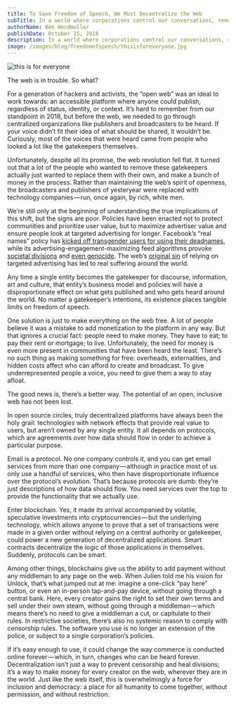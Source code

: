 ```yaml
---
title: To Save Freedom of Speech, We Must Decentralize the Web
subTitle: In a world where corporations control our conversations, removing middlemen is more important than ever.
authorName: Ben Werdmuller
publishDate: October 15, 2018
description: In a world where corporations control our conversations, removing middlemen is more important than ever.
image: /images/blog/freedomofspeech/thisisforeveryone.jpg
---
```

![this is for everyone](/images/blog/freedomofspeech/thisisforeveryone.jpg)

The web is in trouble. So what?

For a generation of hackers and activists, the “open web” was an ideal to work towards: an accessible platform where anyone could publish, regardless of status, identity, or context. It’s hard to remember from our standpoint in 2018, but before the web, we needed to go through centralized organizations like publishers and broadcasters to be heard. If your voice didn’t fit their idea of what should be shared, it wouldn’t be. Curiously, most of the voices that were heard came from people who looked a lot like the gatekeepers themselves.

Unfortunately, despite all its promise, the web revolution fell flat. It turned out that a lot of the people who wanted to remove these gatekeepers actually just wanted to replace them with their own, and make a bunch of money in the process. Rather than maintaining the web’s spirit of openness, the broadcasters and publishers of yesteryear were replaced with technology companies — run, once again, by rich, white men.

We’re still only at the beginning of understanding the true implications of this shift, but the signs are poor. Policies have been enacted not to protect communities and prioritize user value, but to maximize advertiser value and ensure people look at targeted advertising for longer. Facebook’s “real names” policy has [kicked off transgender users for using their deadnames](https://www.thedailybeast.com/facebooks-pride-rainbows-dont-extend-to-trans-peoples-names), while its advertising-engagement-maximizing feed algorithms provoke [societal divisions](https://nypost.com/2017/02/18/why-facebook-feeds-division-and-stress/) and [even genocide](https://newrepublic.com/article/147486/facebook-genocide-problem). The web’s [original sin](https://www.theatlantic.com/technology/archive/2014/08/advertising-is-the-internets-original-sin/376041/) of relying on targeted advertising has led to real suffering around the world.

Any time a single entity becomes the gatekeeper for discourse, information, art and culture, that entity’s business model and policies will have a disproportionate effect on what gets published and who gets heard around the world. No matter a gatekeeper’s intentions, its existence places tangible limits on freedom of speech.

One solution is just to make everything on the web free. A lot of people believe it was a mistake to add monetization to the platform in any way. But that ignores a crucial fact: people need to make money. They have to eat; to pay their rent or mortgage; to live. Unfortunately, the need for money is even more present in communities that have been heard the least. There’s no such thing as making something for free: overheads, externalities, and hidden costs affect who can afford to create and broadcast. To give underrepresented people a voice, you need to give them a way to stay afloat.

The good news is, there’s a better way. The potential of an open, inclusive web has not been lost.

In open source circles, truly decentralized platforms have always been the holy grail: technologies with network effects that provide real value to users, but aren’t owned by any single entity. It all depends on protocols, which are agreements over how data should flow in order to achieve a particular purpose.

Email is a protocol. No one company controls it, and you can get email services from more than one company — although in practice most of us only use a handful of services, who then have disproportionate influence over the protocol’s evolution. That’s because protocols are dumb: they’re just descriptions of how data should flow. You need services over the top to provide the functionality that we actually use.

Enter blockchain. Yes, it made its arrival accompanied by volatile, speculative investments into cryptocurrencies — but the underlying technology, which allows anyone to prove that a set of transactions were made in a given order without relying on a central authority or gatekeeper, could power a new generation of decentralized applications. Smart contracts decentralize the logic of those applications in themselves. Suddenly, protocols can be smart.

Among other things, blockchains give us the ability to add payment without any middleman to any page on the web. When Julien told me his vision for Unlock, that’s what jumped out at me: imagine a one-click “pay here” button, or even an in-person tap-and-pay device, without going through a central bank. Here, every creator gains the right to set their own terms and sell under their own steam, without going through a middleman — which means there’s no need to give a middleman a cut, or capitulate to their rules. In restrictive societies, there’s also no systemic reason to comply with censorship rules. The software you use is no longer an extension of the police, or subject to a single corporation’s policies.

If it’s easy enough to use, it could change the way commerce is conducted online forever — which, in turn, changes who can be heard forever. Decentralization isn’t just a way to prevent censorship and heal divisions; it’s a way to make money for every creator on the web, wherever they are in the world. Just like the web itself, this is overwhelmingly a force for inclusion and democracy: a place for all humanity to come together, without permission, and without restriction.
